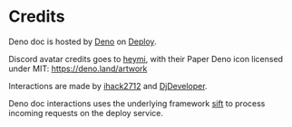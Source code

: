 # Credits

Deno doc is hosted by [Deno](https://deno.com) on [Deploy](https://deno.com/deploy).

Discord avatar credits goes to [heymi](https://github.com/heymicodes), with their Paper Deno icon licensed under MIT: https://deno.land/artwork

Interactions are made by [ihack2712](https://github.com/ihack2712) and [DjDeveloper](https://github.com/DjDeveloperr).

Deno doc interactions uses the underlying framework [sift](https://deno.land/x/sift) to process incoming requests on the deploy service.
